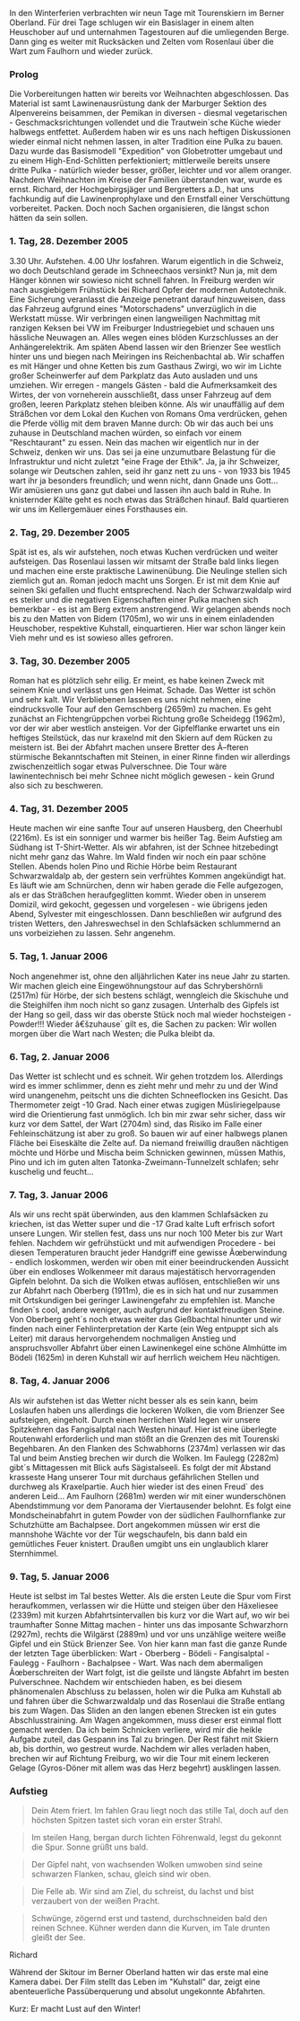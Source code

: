 In den Winterferien verbrachten wir neun Tage mit Tourenskiern im Berner Oberland. Für drei Tage schlugen wir ein Basislager in einem alten Heuschober auf und unternahmen Tagestouren auf die umliegenden Berge. Dann ging es weiter mit Rucksäcken und Zelten vom Rosenlaui über die Wart zum Faulhorn und wieder zurück.

### Prolog

Die Vorbereitungen hatten wir bereits vor Weihnachten abgeschlossen. Das Material ist samt Lawinenausrüstung dank der Marburger Sektion des Alpenvereins beisammen, der Pemikan in diversen - diesmal vegetarischen - Geschmacksrichtungen vollendet und die Trautwein´sche Küche wieder halbwegs entfettet. Außerdem haben wir es uns nach heftigen Diskussionen wieder einmal nicht nehmen lassen, in alter Tradition eine Pulka zu bauen. Dazu wurde das Basismodell "Expedition" von Globetrotter umgebaut und zu einem High-End-Schlitten perfektioniert; mittlerweile bereits unsere dritte Pulka - natürlich wieder besser, größer, leichter und vor allem oranger. Nachdem Weihnachten im Kreise der Familien überstanden war, wurde es ernst. Richard, der Hochgebirgsjäger und Bergretters a.D., hat uns fachkundig auf die Lawinenprophylaxe und den Ernstfall einer Verschüttung vorbereitet. Packen. Doch noch Sachen organisieren, die längst schon hätten da sein sollen.

### 1. Tag, 28. Dezember 2005

3.30 Uhr. Aufstehen. 4.00 Uhr losfahren. Warum eigentlich in die Schweiz, wo doch Deutschland gerade im Schneechaos versinkt? Nun ja, mit dem Hänger können wir sowieso nicht schnell fahren. In Freiburg werden wir nach ausgiebigem Frühstück bei Richard Opfer der modernen Autotechnik. Eine Sicherung veranlasst die Anzeige penetrant darauf hinzuweisen, dass das Fahrzeug aufgrund eines "Motorschadens" unverzüglich in die Werkstatt müsse. Wir verbringen einen langweiligen Nachmittag mit ranzigen Keksen bei VW im Freiburger Industriegebiet und schauen uns hässliche Neuwagen an. Alles wegen eines blöden Kurzschlusses an der Anhängerelektrik. Am späten Abend lassen wir den Brienzer See westlich hinter uns und biegen nach Meiringen ins Reichenbachtal ab. Wir schaffen es mit Hänger und ohne Ketten bis zum Gasthaus Zwirgi, wo wir im Lichte großer Scheinwerfer auf dem Parkplatz das Auto ausladen und uns umziehen. Wir erregen - mangels Gästen - bald die Aufmerksamkeit des Wirtes, der von vorneherein ausschließt, dass unser Fahrzeug auf dem großen, leeren Parkplatz stehen bleiben könne. Als wir unauffällig auf dem Sträßchen vor dem Lokal den Kuchen von Romans Oma verdrücken, gehen die Pferde völlig mit dem braven Manne durch: Ob wir das auch bei uns zuhause in Deutschland machen würden, so einfach vor einem "Reschtaurant" zu essen. Nein das machen wir eigentlich nur in der Schweiz, denken wir uns. Das sei ja eine unzumutbare Belastung für die Infrastruktur und nicht zuletzt "eine Frage der Ethik". Ja, ja ihr Schweizer, solange wir Deutschen zahlen, seid ihr ganz nett zu uns - von 1933 bis 1945 wart ihr ja besonders freundlich; und wenn nicht, dann Gnade uns Gott... Wir amüsieren uns ganz gut dabei und lassen ihn auch bald in Ruhe. In knisternder Kälte geht es noch etwas das Sträßchen hinauf. Bald quartieren wir uns im Kellergemäuer eines Forsthauses ein.

### 2. Tag, 29. Dezember 2005

Spät ist es, als wir aufstehen, noch etwas Kuchen verdrücken und weiter aufsteigen. Das Rosenlaui lassen wir mitsamt der Straße bald links liegen und machen eine erste praktische Lawinenübung. Die Neulinge stellen sich ziemlich gut an. Roman jedoch macht uns Sorgen. Er ist mit dem Knie auf seinen Ski gefallen und flucht entsprechend. Nach der Schwarzwaldalp wird es steiler und die negativen Eigenschaften einer Pulka machen sich bemerkbar - es ist am Berg extrem anstrengend. Wir gelangen abends noch bis zu den Matten von Bidem (1705m), wo wir uns in einem einladenden Heuschober, respektive Kuhstall, einquartieren. Hier war schon länger kein Vieh mehr und es ist sowieso alles gefroren.

### 3. Tag, 30. Dezember 2005

Roman hat es plötzlich sehr eilig. Er meint, es habe keinen Zweck mit seinem Knie und verlässt uns gen Heimat. Schade. Das Wetter ist schön und sehr kalt. Wir Verbliebenen lassen es uns nicht nehmen, eine eindrucksvolle Tour auf den Gemschberg (2659m) zu machen. Es geht zunächst an Fichtengrüppchen vorbei Richtung große Scheidegg (1962m), vor der wir aber westlich ansteigen. Vor der Gipfelflanke erwartet uns ein heftiges Steilstück, das nur kraxelnd mit den Skiern auf dem Rücken zu meistern ist. Bei der Abfahrt machen unsere Bretter des Ã–fteren stürmische Bekanntschaften mit Steinen, in einer Rinne finden wir allerdings zwischenzeitlich sogar etwas Pulverschnee. Die Tour wäre lawinentechnisch bei mehr Schnee nicht möglich gewesen - kein Grund also sich zu beschweren.

### 4. Tag, 31. Dezember 2005

Heute machen wir eine sanfte Tour auf unseren Hausberg, den Cheerhubl (2216m). Es ist ein sonniger und warmer bis heißer Tag. Beim Aufstieg am Südhang ist T-Shirt-Wetter. Als wir abfahren, ist der Schnee hitzebedingt nicht mehr ganz das Wahre. Im Wald finden wir noch ein paar schöne Stellen. Abends holen Pino und Richie Hörbe beim Restaurant Schwarzwaldalp ab, der gestern sein verfrühtes Kommen angekündigt hat. Es läuft wie am Schnürchen, denn wir haben gerade die Felle aufgezogen, als er das Sträßchen heraufgeglitten kommt. Wieder oben in unserem Domizil, wird gekocht, gegessen und vorgelesen - wie übrigens jeden Abend, Sylvester mit eingeschlossen. Dann beschließen wir aufgrund des tristen Wetters, den Jahreswechsel in den Schlafsäcken schlummernd an uns vorbeiziehen zu lassen. Sehr angenehm.

### 5. Tag, 1. Januar 2006

Noch angenehmer ist, ohne den alljährlichen Kater ins neue Jahr zu starten. Wir machen gleich eine Eingewöhnungstour auf das Schrybershörnli (2517m) für Hörbe, der sich bestens schlägt, wenngleich die Skischuhe und die Steighilfen ihm noch nicht so ganz zusagen. Unterhalb des Gipfels ist der Hang so geil, dass wir das oberste Stück noch mal wieder hochsteigen - Powder!!! Wieder â€šzuhause´ gilt es, die Sachen zu packen: Wir wollen morgen über die Wart nach Westen; die Pulka bleibt da.

### 6. Tag, 2. Januar 2006

Das Wetter ist schlecht und es schneit. Wir gehen trotzdem los. Allerdings wird es immer schlimmer, denn es zieht mehr und mehr zu und der Wind wird unangenehm, peitscht uns die dichten Schneeflocken ins Gesicht. Das Thermometer zeigt -10 Grad. Nach einer etwas zugigen Müsliriegelpause wird die Orientierung fast unmöglich. Ich bin mir zwar sehr sicher, dass wir kurz vor dem Sattel, der Wart (2704m) sind, das Risiko im Falle einer Fehleinschätzung ist aber zu groß. So bauen wir auf einer halbwegs planen Fläche bei Eiseskälte die Zelte auf. Da niemand freiwillig draußen nächtigen möchte und Hörbe und Mischa beim Schnicken gewinnen, müssen Mathis, Pino und ich im guten alten Tatonka-Zweimann-Tunnelzelt schlafen; sehr kuschelig und feucht...

### 7. Tag, 3. Januar 2006

Als wir uns recht spät überwinden, aus den klammen Schlafsäcken zu kriechen, ist das Wetter super und die -17 Grad kalte Luft erfrisch sofort unsere Lungen. Wir stellen fest, dass uns nur noch 100 Meter bis zur Wart fehlen. Nachdem wir gefrühstückt und mit aufwendigen Procedere - bei diesen Temperaturen braucht jeder Handgriff eine gewisse Ãœberwindung - endlich loskommen, werden wir oben mit einer beeindruckenden Aussicht über ein endloses Wolkenmeer mit daraus majestätisch hervorragenden Gipfeln belohnt. Da sich die Wolken etwas auflösen, entschließen wir uns zur Abfahrt nach Oberberg (1911m), die es in sich hat und nur zusammen mit Ortskundigen bei geringer Lawinengefahr zu empfehlen ist. Manche finden´s cool, andere weniger, auch aufgrund der kontaktfreudigen Steine. Von Oberberg geht´s noch etwas weiter das Gießbachtal hinunter und wir finden nach einer Fehlinterpretation der Karte (ein Weg entpuppt sich als Leiter) mit daraus hervorgehendem nochmaligen Anstieg und anspruchsvoller Abfahrt über einen Lawinenkegel eine schöne Almhütte im Bödeli (1625m) in deren Kuhstall wir auf herrlich weichem Heu nächtigen.

### 8. Tag, 4. Januar 2006

Als wir aufstehen ist das Wetter nicht besser als es sein kann, beim Loslaufen haben uns allerdings die lockeren Wolken, die vom Brienzer See aufsteigen, eingeholt. Durch einen herrlichen Wald legen wir unsere Spitzkehren das Fangisalptal nach Westen hinauf. Hier ist eine überlegte Routenwahl erforderlich und man stößt an die Grenzen des mit Tourenski Begehbaren. An den Flanken des Schwabhorns (2374m) verlassen wir das Tal und beim Anstieg brechen wir durch die Wolken. Im Faulegg (2282m) gibt´s Mittagessen mit Blick aufs Sägistalseeli. Es folgt der mit Abstand krasseste Hang unserer Tour mit durchaus gefährlichen Stellen und durchweg als Kraxelpartie. Auch hier wieder ist des einen Freud` des anderen Leid... Am Faulhorn (2681m) werden wir mit einer wunderschönen Abendstimmung vor dem Panorama der Viertausender belohnt. Es folgt eine Mondscheinabfahrt in gutem Powder von der südlichen Faulhornflanke zur Schutzhütte am Bachalpsee. Dort angekommen müssen wir erst die mannshohe Wächte vor der Tür wegschaufeln, bis dann bald ein gemütliches Feuer knistert. Draußen umgibt uns ein unglaublich klarer Sternhimmel.

### 9. Tag, 5. Januar 2006

Heute ist selbst im Tal bestes Wetter. Als die ersten Leute die Spur vom First heraufkommen, verlassen wir die Hütte und steigen über den Häxeliesee (2339m) mit kurzen Abfahrtsintervallen bis kurz vor die Wart auf, wo wir bei traumhafter Sonne Mittag machen - hinter uns das imposante Schwarzhorn (2927m), rechts die Wilgärst (2889m) und vor uns unzählige weitere weiße Gipfel und ein Stück Brienzer See. Von hier kann man fast die ganze Runde der letzten Tage überblicken: Wart - Oberberg - Bödeli - Fangisalptal - Faulegg - Faulhorn - Bachalpsee - Wart. Was nach dem abermaligen Ãœberschreiten der Wart folgt, ist die geilste und längste Abfahrt im besten Pulverschnee. Nachdem wir entschieden haben, es bei diesem phänomenalen Abschluss zu belassen, holen wir die Pulka am Kuhstall ab und fahren über die Schwarzwaldalp und das Rosenlaui die Straße entlang bis zum Wagen. Das Sliden an den langen ebenen Strecken ist ein gutes Abschlusstraining. Am Wagen angekommen, muss dieser erst einmal flott gemacht werden. Da ich beim Schnicken verliere, wird mir die heikle Aufgabe zuteil, das Gespann ins Tal zu bringen. Der Rest fährt mit Skiern ab, bis dorthin, wo gestreut wurde. Nachdem wir alles verladen haben, brechen wir auf Richtung Freiburg, wo wir die Tour mit einem leckeren Gelage (Gyros-Döner mit allem was das Herz begehrt) ausklingen lassen.

### Aufstieg

>Dein Atem friert.
Im fahlen Grau liegt noch das stille Tal,
doch auf den höchsten Spitzen
tastet sich voran ein erster Strahl.

>Im steilen Hang,
bergan durch lichten Föhrenwald,
legst du gekonnt die Spur.
Sonne grüßt uns bald.

>Der Gipfel naht,
von wachsenden Wolken umwoben
sind seine schwarzen Flanken,
schau, gleich sind wir oben.

>Die Felle ab.
Wir sind am Ziel, du schreist, du lachst
und bist verzaubert
von der weißen Pracht.

>Schwünge, zögernd erst und tastend,
durchschneiden bald den reinen Schnee.
Kühner werden dann die Kurven,
im Tale drunten gleißt der See.

Richard

Während der Skitour im Berner Oberland hatten wir das erste mal eine Kamera dabei. Der Film stellt das Leben im "Kuhstall" dar, zeigt eine abenteuerliche Passüberquerung und absolut ungekonnte Abfahrten.

Kurz: Er macht Lust auf den Winter!